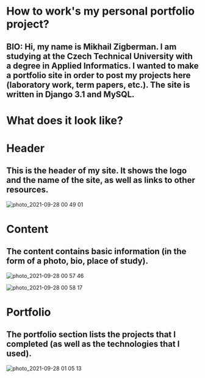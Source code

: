 # How to work's my personal portfolio project?

## BIO: Hi, my name is Mikhail Zigberman.  I am studying at the Czech Technical University with a degree in Applied Informatics.  I wanted to make a portfolio site in order to post my projects here (laboratory work, term papers, etc.). The site is written in Django 3.1 and MySQL.

# What does it look like?

# Header

## This is the header of my site. It shows the logo and the name of the site, as well as links to other resources.

![photo_2021-09-28 00 49 01](https://user-images.githubusercontent.com/30218257/134995778-16771691-f0a8-4240-a65b-0f6b3437cd43.jpeg)

# Content

## The content contains basic information (in the form of a photo, bio, place of study).

![photo_2021-09-28 00 57 46](https://user-images.githubusercontent.com/30218257/134996349-c70df59d-6bda-4b82-9552-901326f647c9.jpeg)

![photo_2021-09-28 00 58 17](https://user-images.githubusercontent.com/30218257/134996390-e9de1d8b-1a6c-432f-aa9f-d0b784850461.jpeg)

# Portfolio

## The portfolio section lists the projects that I completed (as well as the technologies that I used).

![photo_2021-09-28 01 05 13](https://user-images.githubusercontent.com/30218257/134996872-df7ca4f0-fc08-4ec2-8ad0-1e9814e8d85d.jpeg)
